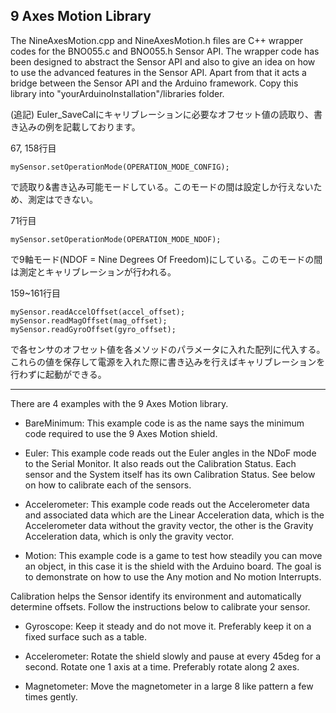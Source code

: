 9 Axes Motion Library
-----------
The NineAxesMotion.cpp and NineAxesMotion.h files are C++ wrapper codes for the
BNO055.c and BNO055.h Sensor API. The wrapper code has been designed to
abstract the Sensor API and also to give an idea on how to use the
advanced features in the Sensor API. Apart from that it acts a bridge
between the Sensor API and the Arduino framework. Copy this library into
"yourArduinoInstallation"/libraries folder.

(追記) Euler_SaveCalにキャリブレーションに必要なオフセット値の読取り、書き込みの例を記載しております。

67, 158行目
```
mySensor.setOperationMode(OPERATION_MODE_CONFIG);
```
で読取り&書き込み可能モードしている。このモードの間は設定しか行えないため、測定はできない。

71行目
```
mySensor.setOperationMode(OPERATION_MODE_NDOF);
```
で9軸モード(NDOF = Nine Degrees Of Freedom)にしている。このモードの間は測定とキャリブレーションが行われる。

159~161行目
```
mySensor.readAccelOffset(accel_offset);
mySensor.readMagOffset(mag_offset);
mySensor.readGyroOffset(gyro_offset);
```
で各センサのオフセット値を各メソッドのパラメータに入れた配列に代入する。
これらの値を保存して電源を入れた際に書き込みを行えばキャリブレーションを行わずに起動ができる。


-------------------------------------------------------------------------------
There are 4 examples with the 9 Axes Motion library.

 - BareMinimum: This example code is as the name says the minimum code
	required to use the 9 Axes Motion shield.

 - Euler: This example code reads out the Euler angles in the NDoF mode to
	the Serial Monitor. It also reads out the Calibration Status. Each sensor
	and the System itself has its own Calibration Status. See below on how to
	calibrate each of the sensors.

 - Accelerometer: This example code reads out the Accelerometer data and
	associated data which are the Linear Acceleration data, which is the
	Accelerometer data without the gravity vector, the other is the Gravity
	Acceleration data, which is only the gravity vector.

 - Motion: This example code is a game to test how steadily you can move an
	object, in this case it is the shield with the Arduino board. The goal is
	to demonstrate on how to use the Any motion and No motion Interrupts.

Calibration helps the Sensor identify its environment and automatically
determine offsets. Follow the instructions below to calibrate your sensor.

 - Gyroscope: Keep it steady and do not move it. Preferably keep it on a fixed
	surface such as a table.

 - Accelerometer: Rotate the shield slowly and pause at every 45deg for a
	second. Rotate one 1 axis at a time. Preferably rotate along 2 axes.

 - Magnetometer: Move the magnetometer in a large 8 like pattern a few times
	gently.
